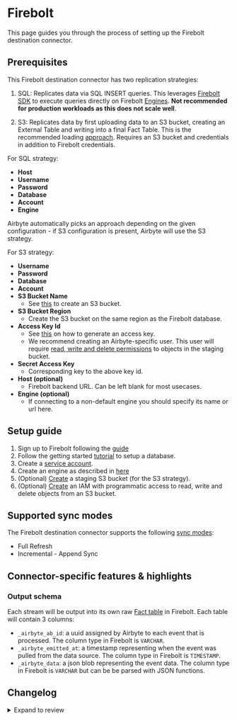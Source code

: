 # Firebolt

This page guides you through the process of setting up the Firebolt destination connector.

## Prerequisites

This Firebolt destination connector has two replication strategies:

1. SQL: Replicates data via SQL INSERT queries. This leverages
   [Firebolt SDK](https://pypi.org/project/firebolt-sdk/) to execute queries directly on Firebolt
   [Engines](https://docs.firebolt.io/godocs/Overview/understanding-engine-fundamentals.html).
   **Not recommended for production workloads as this does not scale well**.

2. S3: Replicates data by first uploading data to an S3 bucket, creating an External Table and
   writing into a final Fact Table. This is the recommended loading
   [approach](https://docs.firebolt.io/godocs/Guides/loading-data/loading-data.html). Requires an S3 bucket and
   credentials in addition to Firebolt credentials.

For SQL strategy:

- **Host**
- **Username**
- **Password**
- **Database**
- **Account**
- **Engine**

Airbyte automatically picks an approach depending on the given configuration - if S3 configuration
is present, Airbyte will use the S3 strategy.

For S3 strategy:

- **Username**
- **Password**
- **Database**
- **Account**
- **S3 Bucket Name**
  - See [this](https://docs.aws.amazon.com/AmazonS3/latest/userguide/create-bucket-overview.html) to
    create an S3 bucket.
- **S3 Bucket Region**
  - Create the S3 bucket on the same region as the Firebolt database.
- **Access Key Id**
  - See
    [this](https://docs.aws.amazon.com/general/latest/gr/aws-sec-cred-types.html#access-keys-and-secret-access-keys)
    on how to generate an access key.
  - We recommend creating an Airbyte-specific user. This user will require
    [read, write and delete permissions](https://docs.aws.amazon.com/IAM/latest/UserGuide/reference_policies_examples_s3_rw-bucket.html)
    to objects in the staging bucket.
- **Secret Access Key**
  - Corresponding key to the above key id.
- **Host (optional)**
  - Firebolt backend URL. Can be left blank for most usecases.
- **Engine (optional)**
  - If connecting to a non-default engine you should specify its name or url here.

## Setup guide

1. Sign up to Firebolt following the
   [guide](https://docs.firebolt.io/godocs/Guides/managing-your-organization/creating-an-organization.html)
1. Follow the getting started [tutorial](https://docs.firebolt.io/godocs/Guides/getting-started.html) to setup a database.
1. Create a [service account](https://docs.firebolt.io/godocs/Guides/managing-your-organization/service-accounts.html).
1. Create an engine as described in
   [here](https://docs.firebolt.io/godocs/Guides/working-with-engines/working-with-engines-using-the-firebolt-manager.html)
1. (Optional)
   [Create](https://docs.aws.amazon.com/AmazonS3/latest/userguide/create-bucket-overview.html) a
   staging S3 bucket \(for the S3 strategy\).
1. (Optional)
   [Create](https://docs.aws.amazon.com/AmazonS3/latest/userguide/using-iam-policies.html) an IAM
   with programmatic access to read, write and delete objects from an S3 bucket.

## Supported sync modes

The Firebolt destination connector supports the following
[sync modes](https://docs.airbyte.com/cloud/core-concepts/#connection-sync-mode):

- Full Refresh
- Incremental - Append Sync

## Connector-specific features & highlights

### Output schema

Each stream will be output into its own raw
[Fact table](https://docs.firebolt.io/working-with-tables.html#fact-and-dimension-tables) in
Firebolt. Each table will contain 3 columns:

- `_airbyte_ab_id`: a uuid assigned by Airbyte to each event that is processed. The column type in
  Firebolt is `VARCHAR`.
- `_airbyte_emitted_at`: a timestamp representing when the event was pulled from the data source.
  The column type in Firebolt is `TIMESTAMP`.
- `_airbyte_data`: a json blob representing the event data. The column type in Firebolt is `VARCHAR`
  but can be be parsed with JSON functions.

## Changelog

<details>
  <summary>Expand to review</summary>

| Version | Date       | Pull Request                                             | Subject                                |
|:--------| :--------- | :------------------------------------------------------- | :------------------------------------- |
| 0.2.24 | 2024-10-29 | [47780](https://github.com/airbytehq/airbyte/pull/47780) | Update dependencies |
| 0.2.23 | 2024-10-28 | [47100](https://github.com/airbytehq/airbyte/pull/47100) | Update dependencies |
| 0.2.22 | 2024-10-12 | [46841](https://github.com/airbytehq/airbyte/pull/46841) | Update dependencies |
| 0.2.21 | 2024-10-05 | [46420](https://github.com/airbytehq/airbyte/pull/46420) | Update dependencies |
| 0.2.20 | 2024-09-28 | [46144](https://github.com/airbytehq/airbyte/pull/46144) | Update dependencies |
| 0.2.19 | 2024-09-21 | [45744](https://github.com/airbytehq/airbyte/pull/45744) | Update dependencies |
| 0.2.18 | 2024-09-14 | [45562](https://github.com/airbytehq/airbyte/pull/45562) | Update dependencies |
| 0.2.17 | 2024-09-07 | [45245](https://github.com/airbytehq/airbyte/pull/45245) | Update dependencies |
| 0.2.16 | 2024-08-31 | [44991](https://github.com/airbytehq/airbyte/pull/44991) | Update dependencies |
| 0.2.15 | 2024-08-24 | [44698](https://github.com/airbytehq/airbyte/pull/44698) | Update dependencies |
| 0.2.14 | 2024-08-22 | [44530](https://github.com/airbytehq/airbyte/pull/44530) | Update test dependencies |
| 0.2.13 | 2024-08-17 | [44239](https://github.com/airbytehq/airbyte/pull/44239) | Update dependencies |
| 0.2.12 | 2024-08-10 | [43682](https://github.com/airbytehq/airbyte/pull/43682) | Update dependencies |
| 0.2.11 | 2024-08-03 | [43143](https://github.com/airbytehq/airbyte/pull/43143) | Update dependencies |
| 0.2.10 | 2024-07-27 | [42703](https://github.com/airbytehq/airbyte/pull/42703) | Update dependencies |
| 0.2.9 | 2024-07-20 | [42211](https://github.com/airbytehq/airbyte/pull/42211) | Update dependencies |
| 0.2.8 | 2024-07-13 | [41789](https://github.com/airbytehq/airbyte/pull/41789) | Update dependencies |
| 0.2.7 | 2024-07-10 | [41602](https://github.com/airbytehq/airbyte/pull/41602) | Update dependencies |
| 0.2.6 | 2024-07-09 | [41118](https://github.com/airbytehq/airbyte/pull/41118) | Update dependencies |
| 0.2.5 | 2024-07-06 | [40854](https://github.com/airbytehq/airbyte/pull/40854) | Update dependencies |
| 0.2.4 | 2024-06-27 | [40578](https://github.com/airbytehq/airbyte/pull/40578) | Replaced deprecated AirbyteLogger with logging.Logger |
| 0.2.3 | 2024-06-25 | [40494](https://github.com/airbytehq/airbyte/pull/40494) | Update dependencies |
| 0.2.2 | 2024-06-22 | [40078](https://github.com/airbytehq/airbyte/pull/40078) | Update dependencies |
| 0.2.1 | 2024-06-06 | [39157](https://github.com/airbytehq/airbyte/pull/39157) | [autopull] Upgrade base image to v1.2.2 |
| 0.2.0 | 2024-05-08 | [36443](https://github.com/airbytehq/airbyte/pull/36443) | Service account authentication support |
| 0.1.1 | 2024-03-05 | [35838](https://github.com/airbytehq/airbyte/pull/35838) | Un-archive connector |
| 0.1.0 | 2022-05-18 | [13118](https://github.com/airbytehq/airbyte/pull/13118) | New Destination: Firebolt |

</details>
